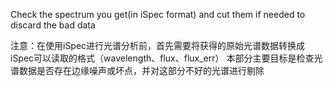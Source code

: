 Check the spectrum you get(in iSpec format) and cut them if needed to discard the bad data

注意：在使用iSpec进行光谱分析前，首先需要将获得的原始光谱数据转换成iSpec可以读取的格式（wavelength、flux、flux_err）
本部分主要目标是检查光谱数据是否存在边缘噪声或坏点，并对这部分不好的光谱进行剔除
